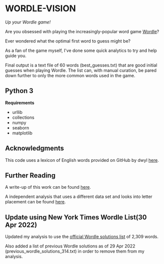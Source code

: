 # WORDLE-VISION
_Up your Wordle game!_

Are you obsessed with playing the increasingly-popular word game <a href="https://www.powerlanguage.co.uk/wordle/">Wordle</a>?

Ever wondered what the optimal first word to guess might be?

As a fan of the game myself, I've done some quick analytics to try and help guide you.

Final output is a text file of 60 words (best_guesses.txt) that are good initial guesses when playing Wordle. 
The list can, with manual curation, be pared down further to only the more common words used in the game.

Python 3
--------

**Requirements**

- urllib
- collections
- numpy
- seaborn
- matplotlib

Acknowledgments
---------------

This code uses a lexicon of English words provided on GitHub by dwyl <a href="https://github.com/dwyl/english-words">here</a>.

Further Reading
---------------

A write-up of this work can be found <a href="https://towardsdatascience.com/wordle-vision-simple-analytics-to-up-your-wordle-game-65daf4f1aa6f">here</a>.

A independent analysis that uses a different data set and looks into letter placement can be found <a href="https://cosmiccoding.com.au/tutorials/wordle">here</a>.

Update using New York Times Wordle List(30 Apr 2022)
----------------------------------------------------

Updated my analysis to use the <a href="https://static.nytimes.com/newsgraphics/2022/01/25/wordle-solver/assets/solutions.txt">official Wordle solutions list</a> of 2,309 words. 

Also added a list of previous Wordle solutions as of 29 Apr 2022 (previous_wordle_solutions_314.txt) in order to remove them from my analysis. 
